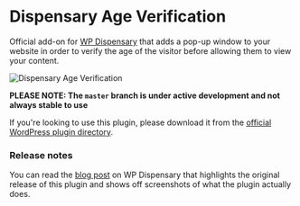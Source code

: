 # Dispensary Age Verification
Official add-on for [WP Dispensary](https://www.wpdipensary.com) that adds a pop-up window to your website in order to verify the age of the visitor before allowing them to view your content.

![Dispensary Age Verification](https://www.wpdispensary.com/wp-content/uploads/2016/11/dispensary-age-verification-add-on.jpg)

**PLEASE NOTE: The `master` branch is under active development and not always stable to use**

If you're looking to use this plugin, please download it from the [official WordPress plugin directory](https://wordpress.org/plugins/dispensary-age-verification/).

### Release notes

You can read the [blog post](https://www.wpdispensary.com/dispensary-age-verification/) on WP Dispensary that highlights the original release of this plugin and shows off screenshots of what the plugin actually does.
